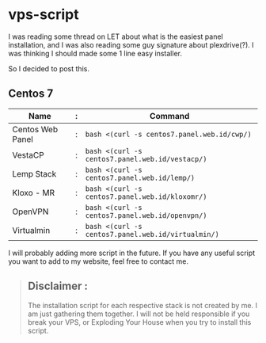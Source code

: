 # vps-script

I was reading some thread on LET about what is the easiest panel installation, and I was also reading some guy signature about plexdrive(?). I was thinking I should made some 1 line easy installer.

So I decided to post this.

## Centos 7

| Name             | : | Command                                             |
|------------------|---|-----------------------------------------------------|
| Centos Web Panel | : | `bash <(curl -s centos7.panel.web.id/cwp/)`         |
| VestaCP          | : | `bash <(curl -s centos7.panel.web.id/vestacp/)`     |
| Lemp Stack       | : | `bash <(curl -s centos7.panel.web.id/lemp/)`        |
| Kloxo - MR       | : | `bash <(curl -s centos7.panel.web.id/kloxomr/)`     |
| OpenVPN          | : | `bash <(curl -s centos7.panel.web.id/openvpn/)`     |
| Virtualmin       | : | `bash <(curl -s centos7.panel.web.id/virtualmin/)`  |

I will probably adding more script in the future. If you have any useful script you want to add to my website, feel free to contact me.

> ## Disclaimer :
> The installation script for each respective stack is not created by me. I am just gathering them together.  I will not be held responsible if you break your VPS, or Exploding Your House when you try to install this script. 

